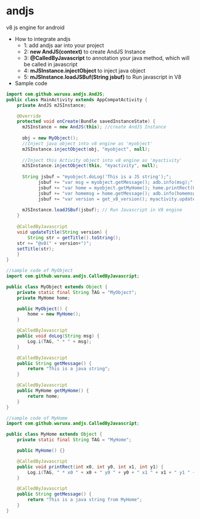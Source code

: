 # andjs
v8 js engine for android
* How to integrate andjs         
  *  1: add andjs aar into your project
  *  2: **new AndJS(context)** to create AndJS Instance
  *  3: **@CalledByJavascript** to annotation your java method, which will be called in javascript
  *  4: **mJSInstance.injectObject** to inject java object
  *  5: **mJSInstance.loadJSBuf(String jsbuf)** to Run javascript in V8
* Sample code 
```java
import com.github.wuruxu.andjs.AndJS;
public class MainActivity extends AppCompatActivity {
    private AndJS mJSInstance;

    @Override
    protected void onCreate(Bundle savedInstanceState) {
      mJSInstance = new AndJS(this); //create AndJS Instance
      
      obj = new MyObject();
      //Inject java object into v8 engine as 'myobject'
      mJSInstance.injectObject(obj, "myobject", null);
      
      //Inject this Activity object into v8 engine as 'myactivity'
      mJSInstance.injectObject(this, "myactivity", null);
      
      String jsbuf = "myobject.doLog('This is a JS string');";
			jsbuf += "var msg = myobject.getMessage(); adb.info(msg);";
			jsbuf += "var home = myobject.getMyHome(); home.printRect(0, 0, 512, 512);";
			jsbuf += "var homemsg = home.getMessage(); adb.info(homemsg);";
			jsbuf += "var version = get_v8_version(); myactivity.updateTitle(version);";
        
      mJSInstance.loadJSBuf(jsbuf); // Run Javascript in V8 engine
    }
    
    @CalledByJavascript
    void updateTitle(String version) {
    	String str = getTitle().toString();
	str += "@v8(" + version+")";
	setTitle(str);
    }
}

//sample code of MyObject
import com.github.wuruxu.andjs.CalledByJavascript;

public class MyObject extends Object {
	private static final String TAG = "MyObject";
	private MyHome home;

	public MyObject() {
		home = new MyHome();
	}

	@CalledByJavascript
	public void doLog(String msg) {
		Log.i(TAG, " * " + msg);
	}

	@CalledByJavascript
	public String getMessage() {
		return "This is a java string";
	}

	@CalledByJavascript
	public MyHome getMyHome() {
		return home;
	}
}

//sample code of MyHome
import com.github.wuruxu.andjs.CalledByJavascript;

public class MyHome extends Object {
	private static final String TAG = "MyHome";

	public MyHome() {}

	@CalledByJavascript
	public void printRect(int x0, int y0, int x1, int y1) {
		Log.i(TAG, " * x0 " + x0 + " y0 " + y0 + " x1 " + x1 + " y1 " + y1);
	}

	@CalledByJavascript
	public String getMessage() {
		return "This is a java string from MyHome";
	}
}
```
